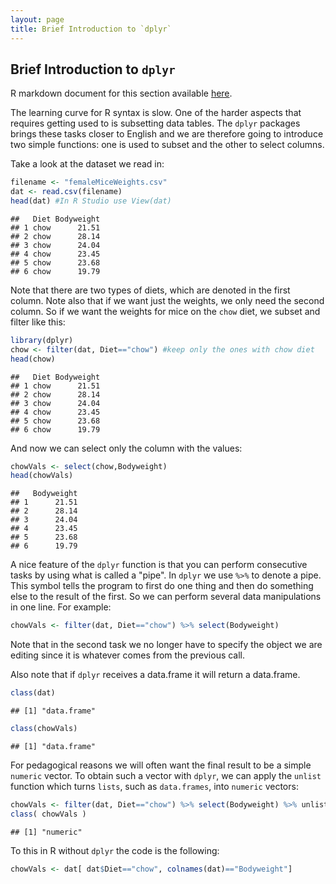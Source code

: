 ```yaml
---
layout: page
title: Brief Introduction to `dplyr`
---
```


## Brief Introduction to `dplyr`

R markdown document for this section available [here](https://github.com/genomicsclass/labs/tree/master/course1/dplyr_intro.Rmd).

The learning curve for R syntax is slow. One of the harder aspects that requires getting used to is subsetting data tables. The `dplyr` packages brings these tasks closer to English and we are therefore going to introduce two simple functions: one is used to subset and the other to select columns.

Take a look at the dataset we read in:

```r
filename <- "femaleMiceWeights.csv"
dat <- read.csv(filename)
head(dat) #In R Studio use View(dat)
```

```
##   Diet Bodyweight
## 1 chow      21.51
## 2 chow      28.14
## 3 chow      24.04
## 4 chow      23.45
## 5 chow      23.68
## 6 chow      19.79
```

Note that there are two types of diets, which are denoted in the first column. Note also that if we want just the weights, we only need the second column. So if we want the weights for mice on the `chow` diet, we subset and filter like this:


```r
library(dplyr) 
chow <- filter(dat, Diet=="chow") #keep only the ones with chow diet
head(chow)
```

```
##   Diet Bodyweight
## 1 chow      21.51
## 2 chow      28.14
## 3 chow      24.04
## 4 chow      23.45
## 5 chow      23.68
## 6 chow      19.79
```

And now we can select only the column with the values:


```r
chowVals <- select(chow,Bodyweight)
head(chowVals)
```

```
##   Bodyweight
## 1      21.51
## 2      28.14
## 3      24.04
## 4      23.45
## 5      23.68
## 6      19.79
```

A nice feature of the `dplyr` function is that you can perform consecutive tasks by using what is called a "pipe".  In `dplyr` we use `%>%` to denote a pipe. This symbol tells the program to first do one thing and then do something else to the result of the first. So we can perform several data manipulations in one line.  For example:


```r
chowVals <- filter(dat, Diet=="chow") %>% select(Bodyweight)
```

Note that in the second task we no longer have to specify the object we are editing since it is whatever comes from the previous call. 

Also note that if `dplyr` receives a data.frame it will return a data.frame. 

```r
class(dat)
```

```
## [1] "data.frame"
```

```r
class(chowVals)
```

```
## [1] "data.frame"
```

For pedagogical reasons we will often want the final result to be a simple `numeric` vector. To obtain such a vector with `dplyr`, we can apply the `unlist` function which turns `lists`, such as `data.frames`, into `numeric` vectors:


```r
chowVals <- filter(dat, Diet=="chow") %>% select(Bodyweight) %>% unlist
class( chowVals )
```

```
## [1] "numeric"
```


To this in R without `dplyr` the code is the following:


```r
chowVals <- dat[ dat$Diet=="chow", colnames(dat)=="Bodyweight"]
```








